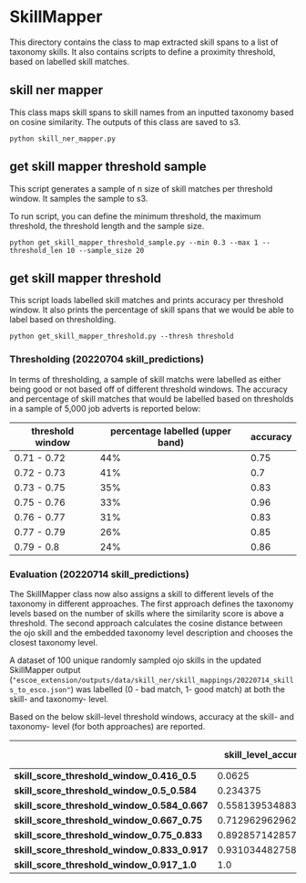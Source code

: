 # SkillMapper

This directory contains the class to map extracted skill spans to a list of taxonomy skills. It also contains scripts to define a proximity threshold, based on labelled skill matches.

## skill ner mapper

This class maps skill spans to skill names from an inputted taxonomy based on cosine similarity. The outputs of this class are saved to s3.

`python skill_ner_mapper.py`

## get skill mapper threshold sample

This script generates a sample of n size of skill matches per threshold window. It samples the sample to s3.

To run script, you can define the minimum threshold, the maximum threshold, the threshold length and the sample size.

`python get_skill_mapper_threshold_sample.py --min 0.3 --max 1 --threshold_len 10 --sample_size 20`

## get skill mapper threshold

This script loads labelled skill matches and prints accuracy per threshold window. It also prints the percentage of skill spans that we would be able to label based on thresholding.

`python get_skill_mapper_threshold.py --thresh threshold`

### Thresholding (20220704 skill_predictions)

In terms of thresholding, a sample of skill matchs were labelled as either being good or not based off of different threshold windows. The accuracy and percentage of skill matches that would be labelled based on thresholds in a sample of 5,000 job adverts is reported below:

| threshold window | percentage labelled (upper band) | accuracy |
| ---------------- | -------------------------------- | -------- |
| 0.71 - 0.72      | 44%                              | 0.75     |
| 0.72 - 0.73      | 41%                              | 0.7      |
| 0.73 - 0.75      | 35%                              | 0.83     |
| 0.75 - 0.76      | 33%                              | 0.96     |
| 0.76 - 0.77      | 31%                              | 0.83     |
| 0.77 - 0.79      | 26%                              | 0.85     |
| 0.79 - 0.8       | 24%                              | 0.86     |

### Evaluation (20220714 skill_predictions)

The SkillMapper class now also assigns a skill to different levels of the taxonomy in different approaches. The first approach defines the taxonomy levels based on the number of skills where the similarity score is above a threshold. The second approach calculates the cosine distance between the ojo skill and the embedded taxonomy level description and chooses the closest taxonomy level.

A dataset of 100 unique randomly sampled ojo skills in the updated SkillMapper output (`"escoe_extension/outputs/data/skill_ner/skill_mappings/20220714_skills_to_esco.json"`) was labelled (0 - bad match, 1- good match) at both the skill- and taxonomy- level.

Based on the below skill-level threshold windows, accuracy at the skill- and taxonomy- level (for both approaches) are reported.

|                                              | **skill_level_accuracy** | **top\_'Level 2 preferred term'\_tax_level_accuracy** | **top\_'Level 3 preferred term'\_tax_level_accuracy** | **most_common_1_level_accuracy** | **most_common_2_level_accuracy** | **most_common_3_level_accuracy** |
| -------------------------------------------- | ------------------------ | ----------------------------------------------------- | ----------------------------------------------------- | -------------------------------- | -------------------------------- | -------------------------------- |
| **skill_score_threshold_window_0.416_0.5**   | 0.0625                   | 0.0                                                   | 0.75                                                  | 0.4375                           | 0.4375                           | 0.0                              |
| **skill_score_threshold_window_0.5_0.584**   | 0.234375                 | 0.1875                                                | 0.578125                                              | 0.6875                           | 0.6875                           | 0.640625                         |
| **skill_score_threshold_window_0.584_0.667** | 0.5581395348837210       | 0.2248062015503880                                    | 0.875968992248062                                     | 0.8992248062015500               | 0.875968992248062                | 0.875968992248062                |
| **skill_score_threshold_window_0.667_0.75**  | 0.7129629629629630       | 0.32407407407407400                                   | 0.9351851851851850                                    | 0.8888888888888890               | 0.8240740740740740               | 0.7037037037037040               |
| **skill_score_threshold_window_0.75_0.833**  | 0.8928571428571430       | 0.6607142857142860                                    | 0.9821428571428570                                    | 0.8928571428571430               | 0.8928571428571430               | 0.8928571428571430               |
| **skill_score_threshold_window_0.833_0.917** | 0.9310344827586210       | 0.5172413793103450                                    | 1.0                                                   | 0.9655172413793100               | 0.9655172413793100               | 0.896551724137931                |
| **skill_score_threshold_window_0.917_1.0**   | 1.0                      | 0.6666666666666670                                    | 1.0                                                   | 1.0                              | 1.0                              | 1.0                              |

